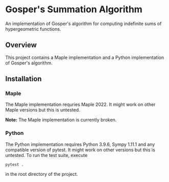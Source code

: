 # Gosper's Summation Algorithm
An implementation of Gosper's algorithm for computing indefinite sums of hypergeometric functions. 

## Overview
This project contains a Maple implementation and a Python implementation of Gosper's algorithm.

## Installation

### Maple
The Maple implementation requries Maple 2022. It might work on other Maple versions but this is untested.

**Note:**
The Maple implementation is currently broken.

### Python
The Python implementation requires Python 3.9.6, Sympy 1.11.1 and any compatible version of pytest. It might work on other versions but this is untested. To run the test suite, execute
```
pytest .
```
in the root directory of the project.
